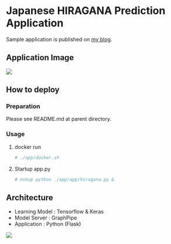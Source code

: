 # Japanese HIRAGANA Prediction Application



Sample application is published on [my blog](https://www.scpepper.tokyo/2019/01/16/post-244/).



## Application Image

<img class="aligncenter size-full" src="https://drive.google.com/uc?export=view&id=1ff-ZQe95G--1t4MAL7l4EVcQR0nGanIV">


## How to deploy

### Preparation

Please see README.md at parent directory.

### Usage
1. docker run

   ```bash
   # ./app/docker.sh
   ```

1. Startup app.py

   ```bash
   # nohup python ./app/app/hiragana.py &
   ```

   
## Architecture

- Learning Model : Tensorflow & Keras
- Model Server : GraphPipe
- Application : Python (Flask)

<img class="aligncenter size-full" src="https://drive.google.com/uc?export=view&id=1lT1dl5usZaU0laE9H1ig9tPpetn6sMiI">